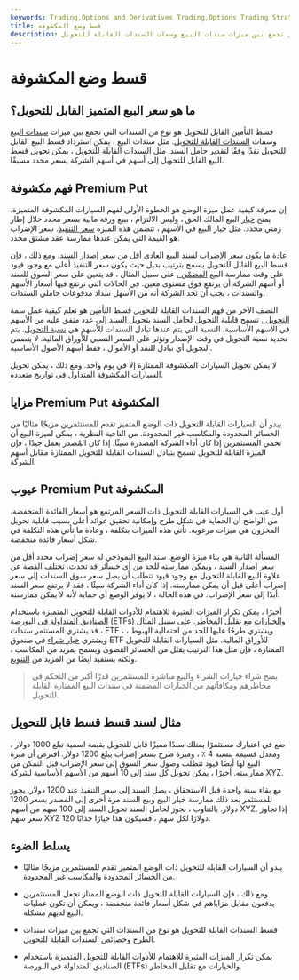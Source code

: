 ```yaml
---
keywords: Trading,Options and Derivatives Trading,Options Trading Strategy and Education,Options and Derivatives,Strategy and Education
title: قسط وضع المكشوفة
description: قسط التأمين القابل للتحويل هو نوع من السندات التي تجمع بين ميزات سندات البيع وسمات السندات القابلة للتحويل.
---
```


# قسط وضع المكشوفة
## ما هو سعر البيع المتميز القابل للتحويل؟

قسط التأمين القابل للتحويل هو نوع من السندات التي تجمع بين ميزات [سندات البيع](/putbond) وسمات [السندات القابلة للتحويل](/convertiblebond). مثل سندات البيع ، يمكن استرداد قسط البيع القابل للتحويل نقدًا وفقًا لتقدير حامل السند. مثل السندات القابلة للتحويل ، يمكن تحويل قسط البيع القابل للتحويل إلى أسهم في أسهم الشركة بسعر محدد مسبقًا.

## فهم مكشوفة Premium Put

إن معرفة كيفية عمل ميزة الوضع هو الخطوة الأولى لفهم السيارات المكشوفة المتميزة. يمنح [خيار](/putoption) البيع المالك الحق ، وليس الالتزام ، ببيع ورقة مالية بسعر محدد خلال إطار زمني محدد. مثل خيار البيع في الأسهم ، تتضمن هذه الميزة [سعر التنفيذ](/strikeprice). سعر الإضراب هو القيمة التي يمكن عندها ممارسة عقد مشتق محدد.

عادة ما يكون سعر الإضراب لسند البيع العادي أقل من سعر إصدار السند. ومع ذلك ، فإن قسط البيع القابل للتحويل يسمح بترتيب بديل حيث يكون سعر التنفيذ أعلى مع وجود قيود على وقت ممارسة البيع [المضمّن .](/embeddedoption) على سبيل المثال ، قد يتعين على سعر السوق للسند أو أسهم الشركة أن يرتفع فوق مستوى معين. في الحالات التي ترتفع فيها أسعار الأسهم والسندات ، يجب أن تجد الشركة أنه من الأسهل سداد مدفوعات حاملي السندات.

النصف الآخر من فهم السندات القابلة للتحويل قسط التأمين هو تعلم كيفية عمل سمة [التحويل .](/convertibles) تسمح قابلية التحويل لحامل السند بتحويل السند إلى عدد متفق عليه من الأسهم في الأسهم الأساسية. النسبة التي يتم عندها تبادل السندات للأسهم هي [نسبة التحويل](/conversionratio). يتم تحديد نسبة التحويل في وقت الإصدار وتؤثر على السعر النسبي للأوراق المالية. لا يتضمن التحويل أي تبادل للنقد أو الأموال ، فقط أسهم الأصول الأساسية.

لا يمكن تحويل السيارات المكشوفة الممتازة إلا في يوم واحد. ومع ذلك ، يمكن تحويل السيارات المكشوفة المتداول في تواريخ متعددة.

## مزايا Premium Put المكشوفة

يبدو أن السيارات القابلة للتحويل ذات الوضع المتميز تقدم للمستثمرين مزيجًا مثاليًا من الخسائر المحدودة والمكاسب غير المحدودة. من الناحية النظرية ، يمكن لميزة البيع أن تحمي المستثمرين إذا كان أداء الشركة المصدرة سيئًا. إذا كان المُصدر يعمل جيدًا ، فإن الميزة القابلة للتحويل تسمح بتبادل السندات القابلة للتحويل الممتازة مقابل أسهم الشركة.

## عيوب Premium Put المكشوفة

أول عيب في السيارات القابلة للتحويل ذات السعر المرتفع هو أسعار الفائدة المنخفضة. من الواضح أن الحماية في شكل طرح وإمكانية تحقيق عوائد أعلى بسبب قابلية تحويل المخزون هي ميزات مرغوبة. تأتي هذه الميزات بتكلفة ، وعادة ما تأتي هذه التكلفة في شكل أسعار فائدة منخفضة.

المسألة الثانية هي بناء ميزة الوضع. سند البيع النموذجي له سعر إضراب محدد أقل من سعر إصدار السند ، ويمكن ممارسته للحد من أي خسائر قد تحدث. تختلف القصة عن علاوة البيع القابلة للتحويل مع وجود قيود تتطلب أن يصل سعر سوق السندات إلى سعر إضراب أعلى قبل أن يمكن ممارسته. إذا كان أداء الشركة سيئًا ، فقد لا يرتفع سعر السند أبدًا إلى سعر الإضراب. في هذه الحالة ، لا يوفر الوضع أي حماية لأنه لا يمكن ممارسته.

أخيرًا ، يمكن تكرار الميزات المثيرة للاهتمام للأدوات القابلة للتحويل المتميزة باستخدام [الصناديق المتداولة في](/etf) البورصة (ETFs) [والخيارات](/option) مع تقليل المخاطر. على سبيل المثال ، قد يشتري المستثمر سندات ETF ، ويشتري طرحًا عليها للحد من احتمالية الهبوط ، ويشتري [خيار شراء](/calloption) في صندوق ETF للأوراق المالية. مثل السيارات القابلة للتحويل الممتازة ، فإن مثل هذا الترتيب يقلل من الخسائر القصوى ويسمح بمزيد من المكاسب ، ولكنه يستفيد أيضًا من المزيد من [التنويع](/diversification).

> يمنح شراء خيارات الشراء والبيع مباشرة للمستثمرين قدرًا أكبر من التحكم في مخاطرهم ومكافآتهم من الخيارات المضمنة في سندات البيع الممتازة القابلة للتحويل.

>

## مثال لسند قسط قسط قابل للتحويل

ضع في اعتبارك مستثمرًا يمتلك سندًا مميزًا قابل للتحويل بقيمة اسمية تبلغ 1000 دولار ، ومعدل قسيمة بنسبة 4 ٪ ، وميزة طرح بسعر إضراب يبلغ 1200 دولار. افترض أن ميزة البيع لها أيضًا قيود تتطلب وصول سعر السوق إلى سعر الإضراب قبل التمكن من ممارسته. أخيرًا ، يمكن تحويل كل سند إلى 10 أسهم من الأسهم الأساسية لشركة XYZ.

مع بقاء سنة واحدة قبل الاستحقاق ، يصل السند إلى سعر التنفيذ عند 1200 دولار. يجوز للمستثمر بعد ذلك ممارسة خيار البيع وبيع السند مرة أخرى إلى المصدر بسعر 1200 دولار. بالتناوب ، يجوز لحامل السند تحويل السند إلى 100 سهم من أسهم XYZ. إذا تجاوز سعر سهم XYZ 120 دولارًا لكل سهم ، فسيكون هذا خيارًا جذابًا.

## يسلط الضوء

- يبدو أن السيارات القابلة للتحويل ذات الوضع المتميز تقدم للمستثمرين مزيجًا مثاليًا من الخسائر المحدودة والمكاسب غير المحدودة.

- ومع ذلك ، فإن السيارات القابلة للتحويل ذات الوضع الممتاز تجعل المستثمرين يدفعون مقابل مزاياهم في شكل أسعار فائدة منخفضة ، ويمكن أن تكون عمليات البيع لديهم مشكلة.

- قسط السندات القابلة للتحويل هو نوع من السندات التي تجمع بين ميزات سندات الطرح وخصائص السندات القابلة للتحويل.

- يمكن تكرار الميزات المثيرة للاهتمام للأدوات القابلة للتحويل المتميزة باستخدام الصناديق المتداولة في البورصة (ETFs) والخيارات مع تقليل المخاطر.

